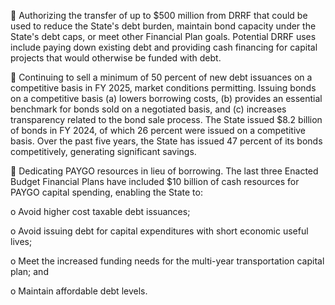  Authorizing the transfer of up to $500 million from DRRF that could be used to reduce the State's debt burden, maintain bond capacity under the State's debt caps, or meet other Financial Plan goals. Potential DRRF uses include paying down existing debt and providing cash financing for capital projects that would otherwise be funded with debt.

 Continuing to sell a minimum of 50 percent of new debt issuances on a competitive basis in FY 2025, market conditions permitting. Issuing bonds on a competitive basis (a) lowers borrowing costs, (b) provides an essential benchmark for bonds sold on a negotiated basis, and (c) increases transparency related to the bond sale process. The State issued $8.2 billion of bonds in FY 2024, of which 26 percent were issued on a competitive basis. Over the past five years, the State has issued 47 percent of its bonds competitively, generating significant savings.

 Dedicating PAYGO resources in lieu of borrowing. The last three Enacted Budget Financial Plans have included $10 billion of cash resources for PAYGO capital spending, enabling the State to:

o Avoid higher cost taxable debt issuances;

o Avoid issuing debt for capital expenditures with short economic useful lives;

o Meet the increased funding needs for the multi-year transportation capital plan; and

o Maintain affordable debt levels.